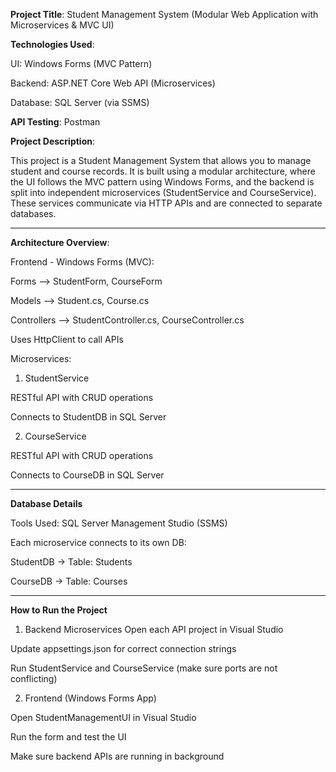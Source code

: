 **Project Title**: Student Management System (Modular Web Application with Microservices & MVC UI)

**Technologies Used**:

UI: Windows Forms (MVC Pattern)

Backend: ASP.NET Core Web API (Microservices)

Database: SQL Server (via SSMS)

**API Testing**: Postman

**Project Description**:

This project is a Student Management System that allows you to manage student and course records. It is built using a modular architecture, where the UI follows the MVC pattern using Windows Forms, and the backend is split into independent microservices (StudentService and CourseService). These services communicate via HTTP APIs and are connected to separate databases.
_______________________________
**Architecture Overview**:

Frontend - Windows Forms (MVC):

Forms --> StudentForm, CourseForm

Models --> Student.cs, Course.cs

Controllers --> StudentController.cs, CourseController.cs

Uses HttpClient to call APIs

Microservices:

1. StudentService

RESTful API with CRUD operations

Connects to StudentDB in SQL Server

2. CourseService

RESTful API with CRUD operations

Connects to CourseDB in SQL Server
_______________________________
**Database Details**

Tools Used: SQL Server Management Studio (SSMS)

Each microservice connects to its own DB:

StudentDB → Table: Students

CourseDB → Table: Courses
_______________________________
**How to Run the Project**

1) Backend Microservices
Open each API project in Visual Studio

Update appsettings.json for correct connection strings

Run StudentService and CourseService (make sure ports are not conflicting)

2) Frontend (Windows Forms App)

Open StudentManagementUI in Visual Studio

Run the form and test the UI

Make sure backend APIs are running in background

